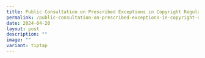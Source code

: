```yaml
---
title: Public Consultation on Prescribed Exceptions in Copyright Regulations 2021
permalink: /public-consultation-on-prescribed-exceptions-in-copyright-regulations-2021/
date: 2024-04-20
layout: post
description: ""
image: ""
variant: tiptap
---
```

